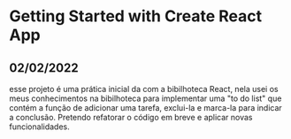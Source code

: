 # Getting Started with Create React App
02/02/2022
-----------------
esse projeto é uma prática inicial da com a bibilhoteca React, nela usei os meus conhecimentos na bibilhoteca para implementar uma "to do list" que contém a função de adicionar uma tarefa, exclui-la e marca-la para indicar a conclusão. Pretendo refatorar o código em breve e aplicar novas funcionalidades.
